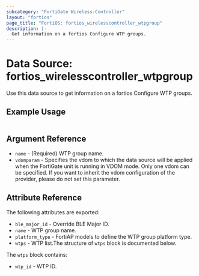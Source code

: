 ```yaml
---
subcategory: "FortiGate Wireless-Controller"
layout: "fortios"
page_title: "FortiOS: fortios_wirelesscontroller_wtpgroup"
description: |-
  Get information on a fortios Configure WTP groups.
---
```


# Data Source: fortios_wirelesscontroller_wtpgroup
Use this data source to get information on a fortios Configure WTP groups.


## Example Usage

```hcl

```

## Argument Reference

* `name` - (Required) WTP group name.
* `vdomparam` - Specifies the vdom to which the data source will be applied when the FortiGate unit is running in VDOM mode. Only one vdom can be specified. If you want to inherit the vdom configuration of the provider, please do not set this parameter.

## Attribute Reference

The following attributes are exported:

* `ble_major_id` - Override BLE Major ID.
* `name` - WTP group name.
* `platform_type` - FortiAP models to define the WTP group platform type.
* `wtps` - WTP list.The structure of `wtps` block is documented below.

The `wtps` block contains:

* `wtp_id` - WTP ID.
